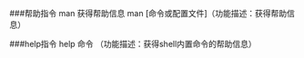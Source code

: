 ###帮助指令
    man 获得帮助信息
    man [命令或配置文件]（功能描述：获得帮助信息）

###help指令
    help 命令 （功能描述：获得shell内置命令的帮助信息）
